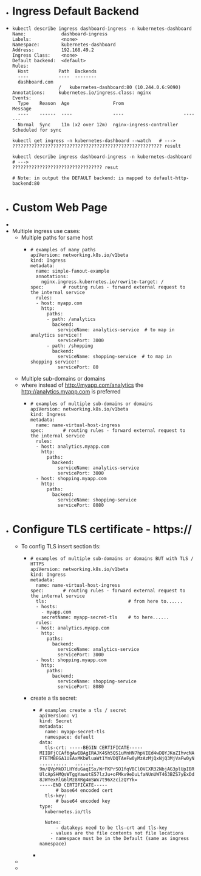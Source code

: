 - # Ingress Default Backend
- ```
  kubectl describe ingress dashboard-ingress -n kubernetes-dashboard
  Name:             dashboard-ingress
  Labels:           <none>
  Namespace:        kubernetes-dashboard
  Address:          192.168.49.2
  Ingress Class:    <none>
  Default backend:  <default>
  Rules:
    Host           Path  Backends
    ----           ----  --------
    dashboard.com  
                   /   kubernetes-dashboard:80 (10.244.0.6:9090)
  Annotations:     kubernetes.io/ingress.class: nginx
  Events:
    Type    Reason  Age                From                      Message
    ----    ------  ----               ----                      -------
    Normal  Sync    11m (x2 over 12m)  nginx-ingress-controller  Scheduled for sync
  
  kubectl get ingress -n kubernetes-dashboard --watch	# --->
  ??????????????????????????????????????????????????????? result
  
  kubectl describe ingress dashboard-ingress -n kubernetes-dashboard	# --->
  ????????????????????????????????? resut
  
  # Note: in output the DEFAULT backend: is mapped to default-http-backend:80
  
  ```
- # Custom Web Page
-
- Multiple ingress use cases:
	- Multiple paths for same host
		- ```
		  # examples of many paths
		  apiVersion: networking.k8s.io/v1beta
		  kind: Ingress
		  metadata:
		    name: simple-fanout-example
		    annotations:
		      nginx.ingress.kubernetes.io/rewrite-target: /
		  spec:       # routing rules - forward external request to the internal service
		    rules:
		  	- host: myapp.com
		      http: 
		        paths:
		        - path: /analytics
		          backend: 
		            serviceName: analytics-service  # to map in analytics service!!
		            servicePort: 3000
		        - path: /shopping
		          backend: 
		            serviceName: shopping-service  # to map in shopping service!!
		            servicePort: 80
		  ```
	- Multiple sub-domains or domains
	- where instead of http://myapp.com/analytics the http://analytics.myapp.com is preferred
		- ```
		  # examples of multiple sub-domains or domains
		  apiVersion: networking.k8s.io/v1beta
		  kind: Ingress
		  metadata:
		    name: name-virtual-host-ingress
		  spec:       # routing rules - forward external request to the internal service
		    rules:
		    - host: analytics.myapp.com
		      http: 
		        paths:
		          backend: 
		            serviceName: analytics-service
		            servicePort: 3000
		    - host: shopping.myapp.com
		      http: 
		        paths:
		          backend: 
		            serviceName: shopping-service
		            servicePort: 8080
		  ```
- # Configure TLS certificate - https://
	- To config TLS insert section tls:
		- ```
		  # examples of multiple sub-domains or domains BUT with TLS / HTTPS
		  apiVersion: networking.k8s.io/v1beta
		  kind: Ingress
		  metadata:
		    name: name-virtual-host-ingress
		  spec:       # routing rules - forward external request to the internal service
		    tls:                              # from here to......
		    - hosts:
		      - myapp.com
		      secretName: myapp-secret-tls    # to here......
		    rules:
		    - host: analytics.myapp.com
		      http: 
		        paths:
		          backend: 
		            serviceName: analytics-service
		            servicePort: 3000
		    - host: shopping.myapp.com
		      http: 
		        paths:
		          backend: 
		            serviceName: shopping-service
		            servicePort: 8080
		  ```
		- create a tls secret:
			- ```
			  # examples create a tls / secret
			  apiVersion: v1
			  kind: Secret
			  metadata:
			    name: myapp-secret-tls
			    namespace: default
			  data:
			    tls-crt: -----BEGIN CERTIFICATE-----
			  MIIDFjCCAf6gAwIBAgIRAJK4Sh5QS1uMnHN7hpVIEd4wDQYJKoZIhvcNAQELBQAw
			  FTETMBEGA1UEAxMKbWluaWt1YmVDQTAeFw0yMzAzMjQxNjQ3MjVaFw0yNDAzMjMx
			  ..........   .......
			  9m/QVpMkD7LHYduGaqISx/WrFKPrSO1fqVBClOVCXR32NbjAG3plUpIBR950nMXQ
			  UlcApSHMQsWTggYawotE57lzJu+oFMkv9eDuLfaNUnUWT463BZS7yExDdmVVqj5i
			  8JWYexRlG6lMz8XRg4mSWx7t96XzcizQYYk=
			  -----END CERTIFICATE-----
			    	# base64 encoded cert
			    tls-key: 
			    	# base64 encoded key
			  type:
			    kubernetes.io/tls
			    
			    Notes: 
			    	- datakeys need to be tls-crt and tls-key
			      - values are the file contents not file locations
			      - namespace must be in the Default (same as ingress namespace)
			  ```
			-
	-
	-